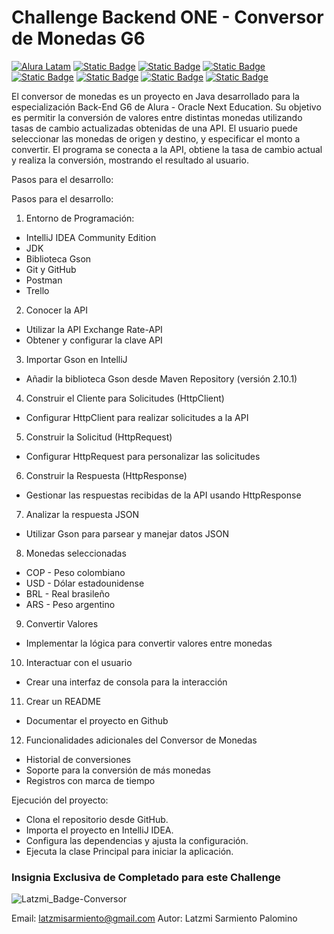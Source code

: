 # Challenge Backend ONE - Conversor de Monedas G6
[![Alura Latam](https://img.shields.io/badge/Alura-Latam-blue?style=flat)](https://www.aluracursos.com/)
[![Static Badge](https://img.shields.io/badge/ONE-Oracle_Next_Education-orange?style=flat&logo=oracle&logoColor=orange)](https://www.oracle.com/co/education/oracle-next-education/) [![Static Badge](https://img.shields.io/badge/IDE-IntelliJ_IDEA-%23ff0534?style=flat&logo=IntelliJ%20IDEA&logoColor=%232196f3)](https://www.jetbrains.com/es-es/idea/) [![Static Badge](https://img.shields.io/badge/Language-Java-%23ff0000?style=flat)](#)
[![Static Badge](https://img.shields.io/badge/Java_Library-Gson_%2F_Json-blue?style=flat&logo=json)](https://mvnrepository.com/artifact/com.google.code.gson/gson)
[![Static Badge](https://img.shields.io/badge/API-Exchange_Rate_API-%23e90000?style=flat)](https://www.exchangerate-api.com/docs/java-currency-api)
[![Static Badge](https://img.shields.io/badge/test-status-%23009929?logo=github)](#)
[![Static Badge](https://img.shields.io/badge/license-MIT-blue)](#)

El conversor de monedas es un proyecto en Java desarrollado para la especialización Back-End G6 de Alura - Oracle Next Education. Su objetivo es permitir la conversión de valores entre distintas monedas utilizando tasas de cambio actualizadas obtenidas de una API. El usuario puede seleccionar las monedas de origen y destino, y especificar el monto a convertir. El programa se conecta a la API, obtiene la tasa de cambio actual y realiza la conversión, mostrando el resultado al usuario.

Pasos para el desarrollo:

Pasos para el desarrollo:
1. Entorno de Programación:
   
- IntelliJ IDEA Community Edition
- JDK
- Biblioteca Gson
- Git y GitHub
- Postman
- Trello 


2. Conocer la API
   
- Utilizar la API Exchange Rate-API
- Obtener y configurar la clave API


3. Importar Gson en IntelliJ

- Añadir la biblioteca Gson desde Maven Repository (versión 2.10.1)


4. Construir el Cliente para Solicitudes (HttpClient)
   
- Configurar HttpClient para realizar solicitudes a la API


5. Construir la Solicitud (HttpRequest)
   
- Configurar HttpRequest para personalizar las solicitudes


6. Construir la Respuesta (HttpResponse)
   
- Gestionar las respuestas recibidas de la API usando HttpResponse


7. Analizar la respuesta JSON
   
- Utilizar Gson para parsear y manejar datos JSON


8. Monedas seleccionadas
   
* COP - Peso colombiano
* USD - Dólar estadounidense
* BRL - Real brasileño
* ARS - Peso argentino


9. Convertir Valores
    
- Implementar la lógica para convertir valores entre monedas


10. Interactuar con el usuario
    
- Crear una interfaz de consola para la interacción


11. Crear un README

- Documentar el proyecto en Github


12. Funcionalidades adicionales del Conversor de Monedas
    
* Historial de conversiones
* Soporte para la conversión de más monedas
* Registros con marca de tiempo


Ejecución del proyecto:
- Clona el repositorio desde GitHub.
- Importa el proyecto en IntelliJ IDEA.
- Configura las dependencias y ajusta la configuración.
- Ejecuta la clase Principal para iniciar la aplicación.
  

### Insignia Exclusiva de Completado para este Challenge 
![Latzmi_Badge-Conversor](https://github.com/user-attachments/assets/9b269dda-f581-4a83-a46d-613badd5433e)


Email: latzmisarmiento@gmail.com
Autor: Latzmi Sarmiento Palomino
